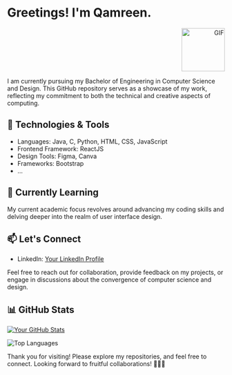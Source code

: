 # Greetings! I'm Qamreen.

<div align="right">
  <img src="URL-to-your-GIF](https://condaluna.com/assets/stickers/work.gif" alt="GIF" width="100" height="100">
</div>

I am currently pursuing my Bachelor of Engineering in Computer Science and Design. This GitHub repository serves as a showcase of my work, reflecting my commitment to both the technical and creative aspects of computing.

## 🔧 Technologies & Tools

- Languages: Java, C, Python, HTML, CSS, JavaScript
- Frontend Framework: ReactJS
- Design Tools: Figma, Canva
- Frameworks: Bootstrap
- ...

## 🌱 Currently Learning

My current academic focus revolves around advancing my coding skills and delving deeper into the realm of user interface design.

## 📫 Let's Connect

- LinkedIn: [Your LinkedIn Profile](https://www.linkedin.com/in/qamreen/)

Feel free to reach out for collaboration, provide feedback on my projects, or engage in discussions about the convergence of computer science and design.

## 📊 GitHub Stats

[![Your GitHub Stats](https://github-readme-stats.vercel.app/api?username=Qamreen22&show_icons=true&count_private=true)](https://github.com/anuraghazra/github-readme-stats)

![Top Languages](https://github-readme-stats.vercel.app/api/top-langs/?username=Qamreen22&layout=compact)

Thank you for visiting! Please explore my repositories, and feel free to connect. Looking forward to fruitful collaborations! 👩‍💻✨


<!--
**Qamreen22/Qamreen22** is a ✨ _special_ ✨ repository because its `README.md` (this file) appears on your GitHub profile.

Here are some ideas to get you started:

- 🔭 I’m currently working on ...
- 🌱 I’m currently learning ...
- 👯 I’m looking to collaborate on ...
- 🤔 I’m looking for help with ...
- 💬 Ask me about ...
- 📫 How to reach me: ...
- 😄 Pronouns: ...
- ⚡ Fun fact: ...
-->
